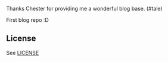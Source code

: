 Thanks Chester for providing me a wonderful blog base. (#tale)

First blog repo :D
## License
See [LICENSE](https://github.com/chesterhow/tale/blob/master/LICENSE)
